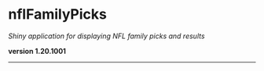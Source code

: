 # nflFamilyPicks

*Shiny application for displaying NFL family picks and results*

**version 1.20.1001**

----------
